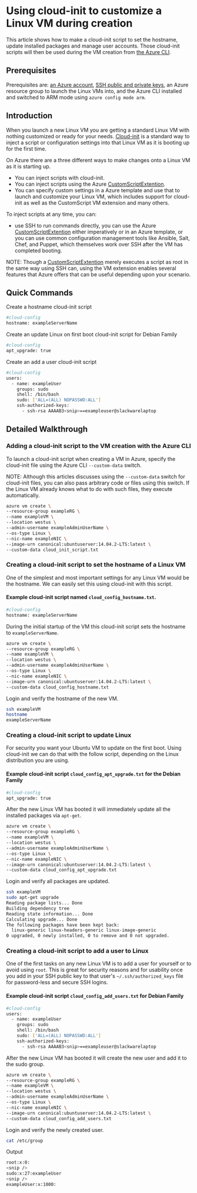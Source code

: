 <properties
    pageTitle="Using cloud-init to customize a Linux VM during creation | Microsoft Azure"
    description="Using cloud-init to customize a Linux VM during creation."
    services="virtual-machines-linux"
    documentationCenter=""
    authors="vlivech"
    manager="timlt"
    editor=""
    tags="azure-resource-manager"
/>

<tags
    ms.service="virtual-machines-linux"
    ms.workload="infrastructure-services"
    ms.tgt_pltfrm="vm-linux"
    ms.devlang="na"
    ms.topic="article"
    ms.date="04/29/2016"
    ms.author="v-livech"
/>

# Using cloud-init to customize a Linux VM during creation

This article shows how to make a cloud-init script to set the hostname, update installed packages and manage user accounts.  Those cloud-init scripts will then be used during the VM creation from [the Azure CLI](../xplat-cli-install.md).

## Prerequisites

Prerequisites are: [an Azure account](https://azure.microsoft.com/pricing/free-trial/), [SSH public and private keys](virtual-machines-linux-mac-create-ssh-keys.md), an Azure resource group to launch the Linux VMs into, and the Azure CLI installed and switched to ARM mode using `azure config mode arm`.

## Introduction

When you launch a new Linux VM you are getting a standard Linux VM with nothing customized or ready for your needs. [Cloud-init](https://cloudinit.readthedocs.org) is a standard way to inject a script or configuration settings into that Linux VM as it is booting up for the first time.

On Azure there are a three different ways to make changes onto a Linux VM as it is starting up.

- You can inject scripts with cloud-init.
- You can inject scripts using the Azure [CustomScriptExtention](virtual-machines-linux-extensions-customscript.md).
- You can specify custom settings in a Azure template and use that to launch and customize your Linux VM, which includes support for cloud-init as well as the CustomScript VM extension and many others.

To inject scripts at any time, you can:

- use SSH to run commands directly, you can use the Azure [CustomScriptExtention](virtual-machines-linux-extensions-customscript.md) either imperatively or in an Azure template, or you can use common configuration management tools like Ansible, Salt, Chef, and Puppet, which themselves work over SSH after the VM has completed booting.

NOTE: Though a [CustomScriptExtention](virtual-machines-linux-extensions-customscript.md) merely executes a script as root in the same way using SSH can, using the VM extension enables several features that Azure offers that can be useful depending upon your scenario.

## Quick Commands

Create a hostname cloud-init script

```bash
#cloud-config
hostname: exampleServerName
```

Create an update Linux on first boot cloud-init script for Debian Family

```bash
#cloud-config
apt_upgrade: true
```

Create an add a user cloud-init script

```bash
#cloud-config
users:
  - name: exampleUser
    groups: sudo
    shell: /bin/bash
    sudo: ['ALL=(ALL) NOPASSWD:ALL']
    ssh-authorized-keys:
      - ssh-rsa AAAAB3<snip>==exampleuser@slackwarelaptop
```

## Detailed Walkthrough

### Adding a cloud-init script to the VM creation with the Azure CLI

To launch a cloud-init script when creating a VM in Azure, specify the cloud-init file using the Azure CLI `--custom-data` switch.

NOTE: Although this articles discusses using the `--custom-data` switch for cloud-init files, you can also pass arbitrary code or files using this switch. If the Linux VM already knows what to do with such files, they execute automatically.

```bash
azure vm create \
--resource-group exampleRG \
--name exampleVM \
--location westus \
--admin-username exampleAdminUserName \
--os-type Linux \
--nic-name exampleNIC \
--image-urn canonical:ubuntuserver:14.04.2-LTS:latest \
--custom-data cloud_init_script.txt
```

### Creating a cloud-init script to set the hostname of a Linux VM

One of the simplest and most important settings for any Linux VM would be the hostname. We can easily set this using cloud-init with this script.  

#### Example cloud-init script named `cloud_config_hostname.txt`.

``` bash
#cloud-config
hostname: exampleServerName
```

During the initial startup of the VM this cloud-init script sets the hostname to `exampleServerName`.

```bash
azure vm create \
--resource-group exampleRG \
--name exampleVM \
--location westus \
--admin-username exampleAdminUserName \
--os-type Linux \
--nic-name exampleNIC \
--image-urn canonical:ubuntuserver:14.04.2-LTS:latest \
--custom-data cloud_config_hostname.txt
```

Login and verify the hostname of the new VM.

```bash
ssh exampleVM
hostname
exampleServerName
```

### Creating a cloud-init script to update Linux

For security you want your Ubuntu VM to update on the first boot.  Using cloud-init we can do that with the follow script, depending on the Linux distribution you are using.

#### Example cloud-init script `cloud_config_apt_upgrade.txt` for the Debian Family

```bash
#cloud-config
apt_upgrade: true
```

After the new Linux VM has booted it will immediately update all the installed packages via `apt-get`.

```bash
azure vm create \
--resource-group exampleRG \
--name exampleVM \
--location westus \
--admin-username exampleAdminUserName \
--os-type Linux \
--nic-name exampleNIC \
--image-urn canonical:ubuntuserver:14.04.2-LTS:latest \
--custom-data cloud_config_apt_upgrade.txt
```

Login and verify all packages are updated.

```bash
ssh exampleVM
sudo apt-get upgrade
Reading package lists... Done
Building dependency tree
Reading state information... Done
Calculating upgrade... Done
The following packages have been kept back:
  linux-generic linux-headers-generic linux-image-generic
0 upgraded, 0 newly installed, 0 to remove and 0 not upgraded.
```

### Creating a cloud-init script to add a user to Linux

One of the first tasks on any new Linux VM is to add a user for yourself or to avoid using `root`. This is great for security reasons and for usability once you add in your SSH public key to that user's `~/.ssh/authorized_keys` file for password-less and secure SSH logins.

#### Example cloud-init script `cloud_config_add_users.txt` for Debian Family

```bash
#cloud-config
users:
  - name: exampleUser
    groups: sudo
    shell: /bin/bash
    sudo: ['ALL=(ALL) NOPASSWD:ALL']
    ssh-authorized-keys:
      - ssh-rsa AAAAB3<snip>==exampleuser@slackwarelaptop
```

After the new Linux VM has booted it will create the new user and add it to the sudo group.

```bash
azure vm create \
--resource-group exampleRG \
--name exampleVM \
--location westus \
--admin-username exampleAdminUserName \
--os-type Linux \
--nic-name exampleNIC \
--image-urn canonical:ubuntuserver:14.04.2-LTS:latest \
--custom-data cloud_config_add_users.txt
```

Login and verify the newly created user.

```bash
cat /etc/group
```

Output

```bash
root:x:0:
<snip />
sudo:x:27:exampleUser
<snip />
exampleUser:x:1000:
```
